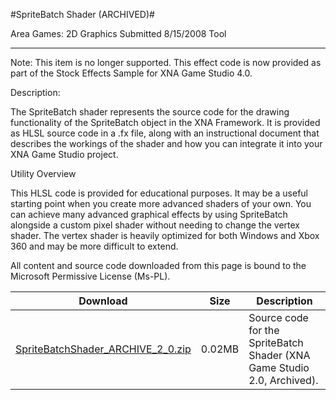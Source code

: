 #SpriteBatch Shader (ARCHIVED)#

Area
Games: 2D Graphics
Submitted
8/15/2008
Tool

---

Note: This item is no longer supported. This effect code is now provided as part of the Stock Effects Sample for XNA Game Studio 4.0.

Description:

The SpriteBatch shader represents the source code for the drawing functionality of the SpriteBatch object in the XNA Framework. It is provided as HLSL source code in a .fx file, along with an instructional document that describes the workings of the shader and how you can integrate it into your XNA Game Studio project.

Utility Overview

This HLSL code is provided for educational purposes. It may be a useful starting point when you create more advanced shaders of your own. You can achieve many advanced graphical effects by using SpriteBatch alongside a custom pixel shader without needing to change the vertex shader. The vertex shader is heavily optimized for both Windows and Xbox 360 and may be more difficult to extend.


All content and source code downloaded from this page is bound to the Microsoft Permissive License (Ms-PL).

Download | Size | Description
---|---|---|
[SpriteBatchShader_ARCHIVE_2_0.zip](https://github.com/kniEngine/XNAGameStudio/blob/main/Samples/SpriteBatchShader_ARCHIVE_2_0.zip?raw=true) | 0.02MB | Source code for the SpriteBatch Shader (XNA Game Studio 2.0, Archived). 